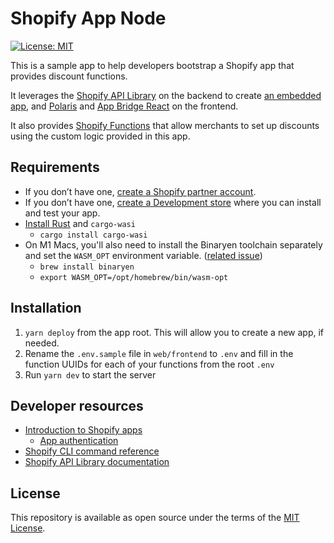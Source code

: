 # Shopify App Node

[![License: MIT](https://img.shields.io/badge/License-MIT-green.svg)](LICENSE.md)

This is a sample app to help developers bootstrap a Shopify app that provides discount functions.

It leverages the [Shopify API Library](https://github.com/Shopify/shopify-node-api) on the backend to create [an embedded app](https://shopify.dev/apps/tools/app-bridge/getting-started#embed-your-app-in-the-shopify-admin), and [Polaris](https://github.com/Shopify/polaris-react) and [App Bridge React](https://shopify.dev/tools/app-bridge/react-components) on the frontend.

It also provides [Shopify Functions](#) that allow merchants to set up discounts using the custom logic provided in this app.

## Requirements

- If you don’t have one, [create a Shopify partner account](https://partners.shopify.com/signup).
- If you don’t have one, [create a Development store](https://help.shopify.com/en/partners/dashboard/development-stores#create-a-development-store) where you can install and test your app.
- [Install Rust](https://www.rust-lang.org/tools/install) and `cargo-wasi`
  - `cargo install cargo-wasi`
- On M1 Macs, you'll also need to install the Binaryen toolchain separately and set the `WASM_OPT` environment variable. ([related issue](https://github.com/bytecodealliance/cargo-wasi/issues/112))
  - `brew install binaryen`
  - `export WASM_OPT=/opt/homebrew/bin/wasm-opt`

## Installation

1. `yarn deploy` from the app root. This will allow you to create a new app, if needed.
2. Rename the `.env.sample` file in `web/frontend` to `.env` and fill in the function UUIDs for each of your functions from the root `.env`
3. Run `yarn dev` to start the server

## Developer resources

- [Introduction to Shopify apps](https://shopify.dev/apps/getting-started)
  - [App authentication](https://shopify.dev/apps/auth)
- [Shopify CLI command reference](https://shopify.dev/apps/tools/cli/app)
- [Shopify API Library documentation](https://github.com/Shopify/shopify-node-api/tree/main/docs)

## License

This repository is available as open source under the terms of the [MIT License](https://opensource.org/licenses/MIT).
